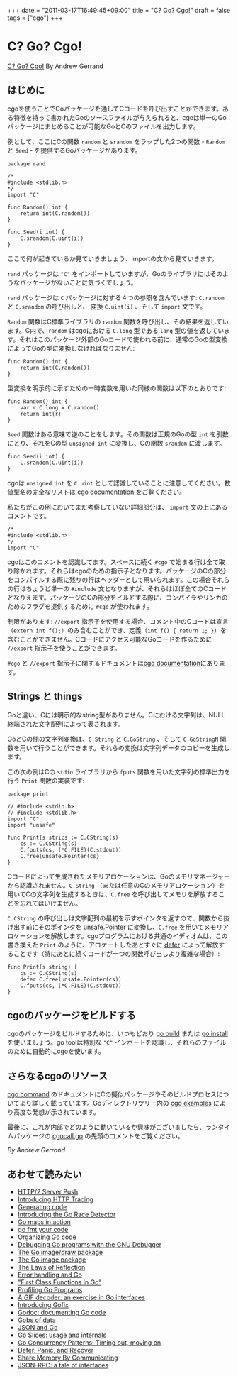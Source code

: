 +++
date = "2011-03-17T16:49:45+09:00"
title = "C? Go? Cgo!"
draft = false
tags = ["cgo"]
+++

# C? Go? Cgo!
[C? Go? Cgo!](https://blog.golang.org/c-go-cgo) By Andrew Gerrand

## はじめに

cgoを使うことでGoパッケージを通してCコードを呼び出すことができます。ある特徴を持って書かれたGoのソースファイルが与えられると、cgoは単一のGoパッケージにまとめることが可能なGoとCのファイルを出力します。

例として、ここにCの関数 `random` と `srandom` をラップした2つの関数 - `Random` と `Seed` - を提供するGoパッケージがあります。

```
package rand

/*
#include <stdlib.h>
*/
import "C"

func Random() int {
    return int(C.random())
}

func Seed(i int) {
    C.srandom(C.uint(i))
}
```

ここで何が起きているか見ていきましょう、importの文から見ていきます。

`rand` パッケージは `"C"` をインポートしていますが、Goのライブラリにはそのようなパッケージがないことに気づくでしょう。

`rand` パッケージは `C` パッケージに対する４つの参照を含んでいます: `C.random` と `C.srandom` の呼び出しと、 変換 `C.uint(i)` 、そして `import` 文です。

`Random` 関数はC標準ライブラリの `random` 関数を呼び出し、その結果を返しています。C内で、`random` はcgoにおける `C.long` 型である `lang` 型の値を返しています。それはこのパッケージ外部のGoコードで使われる前に、通常のGoの型変換によってGoの型に変換しなければなりません:

```
func Random() int {
    return int(C.random())
}
```

型変換を明示的に示すための一時変数を用いた同様の関数は以下のとおりです:

```
func Random() int {
    var r C.long = C.random()
    return int(r)
}
```

`Seed` 関数はある意味で逆のことをします。その関数は正規のGoの型 `int` を引数にとり、それをCの型 `unsigned int` に変換し、Cの関数 `srandom` に渡します。

```
func Seed(i int) {
    C.srandom(C.uint(i))
}
```

cgoは `unsigned int` を `C.uint` として認識していることに注意してください。数値型名の完全なリストは [cgo documentation](http://golang.org/cmd/cgo) をご覧ください。

私たちがこの例においてまだ考察していない詳細部分は、 `import` 文の上にあるコメントです。

```
/*
#include <stdlib.h>
*/
import "C"
```

cgoはこのコメントを認識してます。スペースに続く `#cgo` で始まる行は全て取り除かれます。それらはcgoのための指示子となります。パッケージのCの部分をコンパイルする際に残りの行はヘッダーとして用いられます。この場合それらの行はちょうど単一の `#include` 文となりますが、それらはほぼ全てのCコードとなりえます。パッケージのCの部分をビルドする際に、コンパイラやリンカのためのフラグを提供するために `#cgo` が使われます。

制限があります: `//export` 指示子を使用する場合、コメント中のCコードは宣言（`extern int f();`）のみ含むことができ、定義（`int f() { return 1; }`）を含むことができません。Cコードにアクセス可能なGoコードを作るために `//export` 指示子を使うことができます。

`#cgo` と `//export` 指示子に関するドキュメントは[cgo documentation](http://golang.org/cmd/cgo/)にあります。

## Strings と things

Goと違い、Cには明示的なstring型がありません。Cにおける文字列は、NULL終端された文字配列によって表されます。

GoとCの間の文字列変換は、`C.String` と `C.GoString` 、そして `C.GoStringN` 関数を用いて行うことができます。それらの変換は文字列データのコピーを生成します。

この次の例はCの `stdio` ライブラリから `fputs` 関数を用いた文字列の標準出力を行う `Print` 関数の実装です:

```
package print

// #include <stdio.h>
// #include <stdlib.h>
import "C"
import "unsafe"

func Print(s strics := C.CString(s)
    cs := C.CString(s)
    C.fputs(cs, (*C.FILE)(C.stdout))
    C.free(unsafe.Pointer(cs}
}
```

Cコードによって生成されたメモリアロケーションは、Goのメモリマネージャーから認識されません。`C.String` （または任意のCのメモリアロケーション）を用いてCの文字列を生成するときは、`C.free` を呼び出してメモリを解放することを忘れてはいけません。

`C.CString` の呼び出しは文字配列の最初を示すポインタを返すので、関数から抜け出す前にそのポインタを [unsafe.Pointer](http://golang.org/pkg/unsafe/#Pointer) に変換し、`C.free` を用いてメモリアロケーションを解放します。cgoプログラムにおける共通のイディオムは、この書き換えた `Print` のように、アロケートしたあとすぐに [defer](http://golang.org/doc/articles/defer_panic_recover.html) によって解放することです（特にあとに続くコードが一つの関数呼び出しより複雑な場合）:

```
func Print(s string) {
    cs := C.CString(s)
    defer C.free(unsafe.Pointer(cs))
    C.fputs(cs, (*C.FILE)(C.stdout))
}
```

## cgoのパッケージをビルドする

cgoのパッケージをビルドするために、いつもどおり [go build](http://golang.org/cmd/go/#Compile_packages_and_dependencies) または [go install](http://golang.org/cmd/go/#Compile_and_install_packages_and_dependencies) を使いましょう。go toolは特別な `"C"` インポートを認識し、それらのファイルのために自動的にcgoを使います。

## さらなるcgoのリソース

[cgo command](http://golang.org/cmd/cgo/) のドキュメントにCの擬似パッケージやそのビルドプロセスについてより詳しく載っています。Goディレクトリツリー内の [cgo examples](http://golang.org/misc/cgo/) により高度な発想が示されています。

最後に、これが内部でどのように動いているか興味がございましたら、ランタイムパッケージの [cgocall.go](https://golang.org/src/runtime/cgocall.go) の先頭のコメントをご覧ください。

*By Andrew Gerrand*

## あわせて読みたい
* [HTTP/2 Server Push](https://blog.golang.org/h2push)
* [Introducing HTTP Tracing](https://blog.golang.org/http-tracing)
* [Generating code](https://blog.golang.org/generate)
* [Introducing the Go Race Detector](https://blog.golang.org/race-detector)
* [Go maps in action](https://blog.golang.org/go-maps-in-action)
* [go fmt your code](https://blog.golang.org/go-fmt-your-code)
* [Organizing Go code](https://blog.golang.org/organizing-go-code)
* [Debugging Go programs with the GNU Debugger](https://blog.golang.org/debugging-go-programs-with-gnu-debugger)
* [The Go image/draw package](https://blog.golang.org/go-imagedraw-package)
* [The Go image package](https://blog.golang.org/go-image-package)
* [The Laws of Reflection](https://blog.golang.org/laws-of-reflection)
* [Error handling and Go](https://blog.golang.org/error-handling-and-go)
* ["First Class Functions in Go"](https://blog.golang.org/first-class-functions-in-go-and-new-go)
* [Profiling Go Programs](https://blog.golang.org/profiling-go-programs)
* [A GIF decoder: an exercise in Go interfaces](https://blog.golang.org/gif-decoder-exercise-in-go-interfaces)
* [Introducing Gofix](https://blog.golang.org/introducing-gofix)
* [Godoc: documenting Go code](https://blog.golang.org/godoc-documenting-go-code)
* [Gobs of data](https://blog.golang.org/gobs-of-data)
* [JSON and Go](https://blog.golang.org/json-and-go)
* [Go Slices: usage and internals](https://blog.golang.org/go-slices-usage-and-internals)
* [Go Concurrency Patterns: Timing out, moving on](https://blog.golang.org/go-concurrency-patterns-timing-out-and)
* [Defer, Panic, and Recover](https://blog.golang.org/defer-panic-and-recover)
* [Share Memory By Communicating](https://blog.golang.org/share-memory-by-communicating)
* [JSON-RPC: a tale of interfaces](https://blog.golang.org/json-rpc-tale-of-interfaces)

